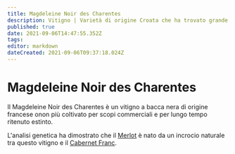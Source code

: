 ```yaml
---
title: Magdeleine Noir des Charentes
description: Vitigno | Varietà di origine Croata che ha trovato grande successo nel sud Italia e in California, capace di produrre vini tra i più robusti al mondo
published: true
date: 2021-09-06T14:47:55.352Z
tags: 
editor: markdown
dateCreated: 2021-09-06T09:37:18.024Z
---
```


# Magdeleine Noir des Charentes

Il Magdeleine Noir des Charentes è un vitigno a bacca nera di origine francese onon più coltivato per scopi commerciali e per lungo tempo ritenuto estinto. 

L'analisi genetica ha dimostrato che il [Merlot](/vitigni/Francia/bacca-nera/merlot) è nato da un incrocio naturale tra questo vitigno e il [Cabernet Franc](/vitigni/Francia/bacca-nera/cabernet-franc).
